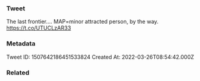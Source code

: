### Tweet
The last frontier.... MAP=minor attracted person, by the way. https://t.co/UTUCLzAR33

### Metadata
Tweet ID: 1507642186451533824
Created At: 2022-03-26T08:54:42.000Z

### Related

